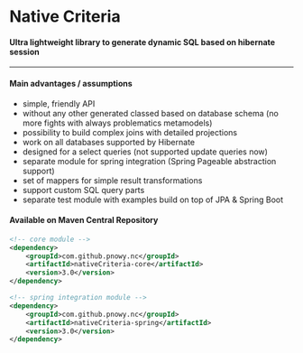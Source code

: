# Native Criteria

#### Ultra lightweight library to generate dynamic SQL based on hibernate session

---

#### Main advantages / assumptions

* simple, friendly API
* without any other generated classed based on database schema \(no more fights with always problematics metamodels\)
* possibility to build complex joins with detailed projections
* work on all databases supported by Hibernate
* designed for a select queries \(not supported update queries now\)
* separate module for spring integration \(Spring Pageable abstraction support\)
* set of mappers for simple result transformations
* support custom SQL query parts
* separate test module with examples build on top of JPA & Spring Boot

#### Available on Maven Central Repository

```xml
<!-- core module -->
<dependency>
    <groupId>com.github.pnowy.nc</groupId>
    <artifactId>nativeCriteria-core</artifactId>
    <version>3.0</version>
</dependency>

<!-- spring integration module -->
<dependency>
    <groupId>com.github.pnowy.nc</groupId>
    <artifactId>nativeCriteria-spring</artifactId>
    <version>3.0</version>
</dependency>
```



